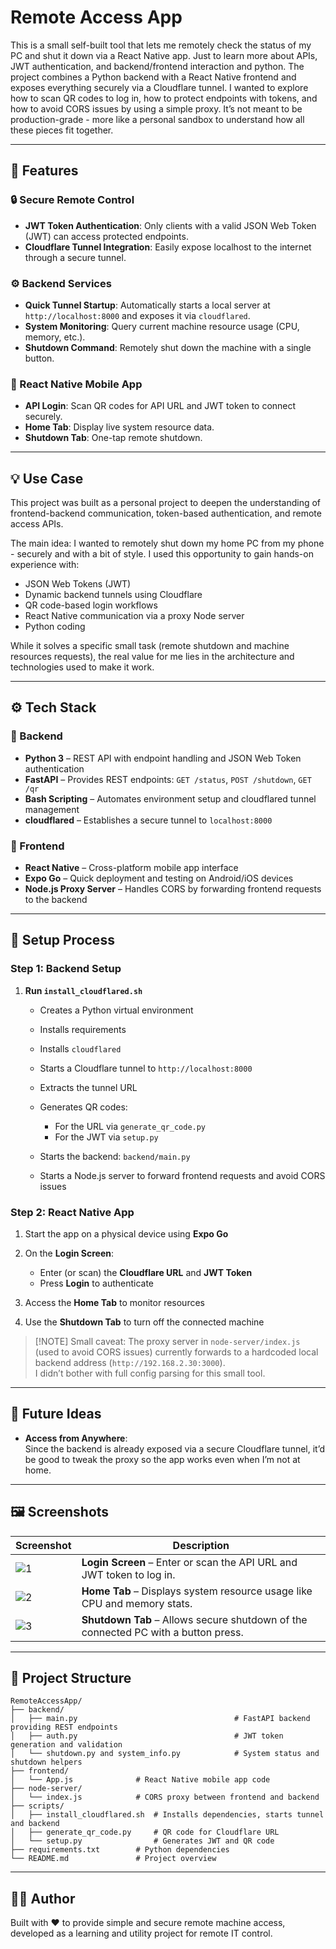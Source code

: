 # Remote Access App

This is a small self-built tool that lets me remotely check the status of my PC and shut it down via a React Native app. Just to learn more about APIs, JWT authentication, and backend/frontend interaction and python.
The project combines a Python backend with a React Native frontend and exposes everything securely via a Cloudflare tunnel. I wanted to explore how to scan QR codes to log in, how to protect endpoints with tokens, and how to avoid CORS issues by using a simple proxy.
It’s not meant to be production-grade - more like a personal sandbox to understand how all these pieces fit together.


---

## 🚀 Features

### 🔒 Secure Remote Control

* **JWT Token Authentication**: Only clients with a valid JSON Web Token (JWT) can access protected endpoints.
* **Cloudflare Tunnel Integration**: Easily expose localhost to the internet through a secure tunnel.

### ⚙️ Backend Services

* **Quick Tunnel Startup**: Automatically starts a local server at `http://localhost:8000` and exposes it via `cloudflared`.
* **System Monitoring**: Query current machine resource usage (CPU, memory, etc.).
* **Shutdown Command**: Remotely shut down the machine with a single button.

### 📱 React Native Mobile App

* **API Login**: Scan QR codes for API URL and JWT token to connect securely.
* **Home Tab**: Display live system resource data.
* **Shutdown Tab**: One-tap remote shutdown.

---

## 💡 Use Case

This project was built as a personal project to deepen the understanding of frontend-backend communication, token-based authentication, and remote access APIs.

The main idea: I wanted to remotely shut down my home PC from my phone - securely and with a bit of style. I used this opportunity to gain hands-on experience with:

- JSON Web Tokens (JWT)
- Dynamic backend tunnels using Cloudflare
- QR code-based login workflows
- React Native communication via a proxy Node server
- Python coding

While it solves a specific small task (remote shutdown and machine resources requests), the real value for me lies in the architecture and technologies used to make it work.


---

## ⚙️ Tech Stack

### 🔧 Backend

* **Python 3** – REST API with endpoint handling and JSON Web Token authentication
* **FastAPI** – Provides REST endpoints: `GET /status`, `POST /shutdown`, `GET /qr`
* **Bash Scripting** – Automates environment setup and cloudflared tunnel management
* **cloudflared** – Establishes a secure tunnel to `localhost:8000`

### 📱 Frontend

* **React Native** – Cross-platform mobile app interface
* **Expo Go** – Quick deployment and testing on Android/iOS devices
* **Node.js Proxy Server** – Handles CORS by forwarding frontend requests to the backend

---

## 🧩 Setup Process

### Step 1: Backend Setup

1. **Run `install_cloudflared.sh`**

   * Creates a Python virtual environment
   * Installs requirements
   * Installs `cloudflared`
   * Starts a Cloudflare tunnel to `http://localhost:8000`
   * Extracts the tunnel URL
   * Generates QR codes:

     * For the URL via `generate_qr_code.py`
     * For the JWT via `setup.py`
   * Starts the backend: `backend/main.py`
   * Starts a Node.js server to forward frontend requests and avoid CORS issues

### Step 2: React Native App

1. Start the app on a physical device using **Expo Go**
2. On the **Login Screen**:

   * Enter (or scan) the **Cloudflare URL** and **JWT Token**
   * Press **Login** to authenticate
3. Access the **Home Tab** to monitor resources
4. Use the **Shutdown Tab** to turn off the connected machine

> [!NOTE] Small caveat: The proxy server in `node-server/index.js` (used to avoid CORS issues) currently forwards to a hardcoded local backend address (`http://192.168.2.30:3000`).  
> I didn’t bother with full config parsing for this small tool.


---

## 🔧 Future Ideas

- **Access from Anywhere**:  
  Since the backend is already exposed via a secure Cloudflare tunnel, it’d be good to tweak the proxy so the app works even when I’m not at home.


---


## 🖼️ Screenshots

| Screenshot              | Description                                                                        |
| ----------------------- | ---------------------------------------------------------------------------------- |
| ![1](screenshots/1.jpg) | **Login Screen** – Enter or scan the API URL and JWT token to log in.              |
| ![2](screenshots/2.jpg) | **Home Tab** – Displays system resource usage like CPU and memory stats.           |
| ![3](screenshots/3.jpg) | **Shutdown Tab** – Allows secure shutdown of the connected PC with a button press. |

---

## 📂 Project Structure

```
RemoteAccessApp/
├── backend/
│   ├── main.py                                   # FastAPI backend providing REST endpoints
│   ├── auth.py                                   # JWT token generation and validation
│   └── shutdown.py and system_info.py            # System status and shutdown helpers
├── frontend/
│   └── App.js              # React Native mobile app code
├── node-server/
│   └── index.js            # CORS proxy between frontend and backend
├── scripts/
│   ├── install_cloudflared.sh  # Installs dependencies, starts tunnel and backend
│   ├── generate_qr_code.py     # QR code for Cloudflare URL
│   └── setup.py                # Generates JWT and QR code
├── requirements.txt        # Python dependencies
└── README.md               # Project overview
```

---

## 🧑‍💻 Author

Built with ❤️ to provide simple and secure remote machine access, developed as a learning and utility project for remote IT control.
